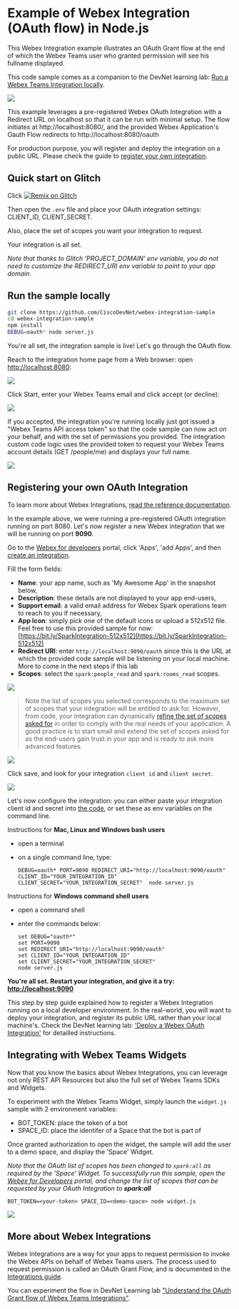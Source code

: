 # Example of Webex Integration (OAuth flow) in Node.js

This Webex Integration example illustrates an OAuth Grant flow at the end of which the Webex Teams user who granted permission will see his fullname displayed.

This code sample comes as a companion to the DevNet learning lab: [Run a Webex Teams Integration locally](https://developer.cisco.com/learning/tracks/collab-cloud/spark-apps/collab-spark-intl/step/1).

![](docs/img/OAuth-Flow-Sumpup.png)


This example leverages a pre-registered Webex OAuth Integration with a Redirect URL on localhost so that it can be run with minimal setup.
The flow initiates at http://localhost:8080/, and the provided Webex Application's Oauth Flow redirects to http://localhost:8080/oauth

For production purpose, you will register and deploy the integration on a public URL. Please check the guide to [register your own integration](#https://github.com/CiscoDevNet/spark-integration-sample#to-register-your-own-spark-oauth-integration).


## Quick start on Glitch

Click [![Remix on Glitch](https://cdn.glitch.com/2703baf2-b643-4da7-ab91-7ee2a2d00b5b%2Fremix-button.svg)](https://glitch.com/edit/#!/import/github/CiscoDevNet/webex-integration-sample)

Then open the `.env` file and place your OAuth integration settings: CLIENT_ID, CLIENT_SECRET.

Also, place the set of scopes you want your integration to request.

Your integration is all set.

_Note that thanks to Glitch 'PROJECT_DOMAIN' env variable, you do not need to customize the REDIRECT_URI env variable to point to your app domain._



## Run the sample locally

``` bash
git clone https://github.com/CiscoDevNet/webex-integration-sample
cd webex-integration-sample
npm install
DEBUG=oauth* node server.js
```

You're all set, the integration sample is live! 
Let's go through the OAuth flow.

Reach to the integration home page from a Web browser: open [http://localhost:8080](http://localhost:8080):

![](docs/img/OAuth-Flow-Step1-Initiate-From-EJS.png)


Click Start, enter your Webex Teams email and click accept (or decline):

![](docs/img/OAuth-Flow-Step2-User-Decline-Accept.png)


If you accepted, the integration you're running locally just got issued a "Webex Teams API access token" so that the code sample can now act on your behalf, and with the set of permissions you provided.
The integration custom code logic uses the provided token to request your Webex Teams account details (GET /people/me) and displays your full name.

![](docs/img/OAuth-Flow-Step3-Custom-Logic.png)


## Registering your own OAuth Integration

To learn more about Webex Integrations, [read the reference documentation](https://developer.webex.com/authentication.html).

In the example above, we were running a pre-registered OAuth integration running on port 8080.
Let's now register a new Webex integration that we will be running on port **9090**.

Go to the [Webex for developers](https://developer.webex.com) portal, click 'Apps', 'add Apps', and then [create an integration](https://developer.webex.com/add-integration.html).

Fill the form fields:
- **Name**: your app name, such as 'My Awesome App' in the snapshot below,
- **Description**: these details are not displayed to your app end-users,
- **Support email**: a valid email address for Webex Spark operations team to reach to you if necessary,
- **App Icon**: simply pick one of the default icons or upload a 512x512 file. Feel free to use this provided sample for now: [https://bit.ly/SparkIntegration-512x512](https://bit.ly/SparkIntegration-512x512)
- **Redirect URI**: enter `http://localhost:9090/oauth` since this is the URL at which the provided code sample will be listening on your local machine. More to come in the next steps if this lab
- **Scopes**: select the `spark:people_read` and `spark:rooms_read` scopes.

![](docs/img/OAuth-Flow-Step0-create-integration.png)


> Note the list of scopes you selected corresponds to the maximum set of scopes that your integration will be entitled to ask for. However, from code, your integration can dynamically [refine the set of scopes asked for](https://github.com/CiscoDevNet/webex-integration-sample/blob/master/server.js#L30) in order to comply with the real needs of your application. A good practice is to start small and extend the set of scopes asked for as the end-users gain trust in your app and is ready to ask more advanced features.

![](docs/img/OAuth-Flow-Step0-select-scopes.png)


Click save, and look for your integration `client id` and `client secret`.

![](docs/img/OAuth-Flow-Step0-client-id-secret.png)


Let's now configure the integration: you can either paste your integration client id and secret into [the code](https://github.com/CiscoDevNet/webex-integration-sample/blob/master/server.js#L26), or set these as env variables on the command line.

Instructions for **Mac, Linux and Windows bash users** 
- open a terminal
- on a single command line, type:

    ```shell
    DEBUG=oauth* PORT=9090 REDIRECT_URI="http://localhost:9090/oauth" CLIENT_ID="YOUR_INTEGRATION_ID" CLIENT_SECRET="YOUR_INTEGRATION_SECRET"  node server.js
    ```

Instructions for **Windows command shell users**
- open a command shell
- enter the commands below:

    ```shell
    set DEBUG="oauth*"
    set PORT=9090
    set REDIRECT_URI="http://localhost:9090/oauth"
    set CLIENT_ID="YOUR_INTEGRATION_ID"
    set CLIENT_SECRET="YOUR_INTEGRATION_SECRET"
    node server.js
    ```

**You're all set. Restart your integration, and give it a try: [http://localhost:9090](http://localhost:9090)**


This step by step guide explained how to register a Webex Integration running on a local developer environment.
In the real-world, you will want to deploy your integration, and register its public URL rather than your local machine's.
Check the DevNet learning lab: ['Deploy a Webex OAuth Integration'](https://learninglabs.cisco.com/tracks/devnet-express-cloud-collab-soft-dev/creating-spark-integrations-sd/collab-spark-intd-heroku/step/1) for detailled instructions.


## Integrating with Webex Teams Widgets

Now that you know the basics about Webex Integrations, you can leverage not only REST API Resources but also the full set of Webex Teams SDKs and Widgets.

To experiment with the Webex Teams Widget, simply launch the `widget.js` sample with 2 environment variables:
- BOT_TOKEN: place the token of a bot
- SPACE_ID: place the identifer of a Space that the bot is part of

Once granted authorization to open the widget, the sample will add the user to a demo space, and display the 'Space' Widget. 

_Note that the OAuth list of scopes has been changed to `spark:all` as required by the 'Space' Widget. To successfully run this sample, open the [Webex for Developers](https://developer.webex.com) portal, and change the list of scopes that can be requested by your OAuth Integration to **spark:all**_

```
BOT_TOKEN=<your-token> SPACE_ID=<demo-space> node widget.js
```

![](docs/img/Space-Widget.png)


## More about Webex Integrations

Webex Integrations are a way for your apps to request permission to invoke the Webex APIs on behalf of Webex Teams users. 
The process used to request permission is called an OAuth Grant Flow, and is documented in the [Integrations guide](https://developer.webex.com/authentication.html).

You can experiment the flow in DevNet Learning lab ["Understand the OAuth Grant flow of Webex Teams Integrations"](https://learninglabs.cisco.com/tracks/collab-cloud/business-messaging/collab-spark-auth/step/1).
